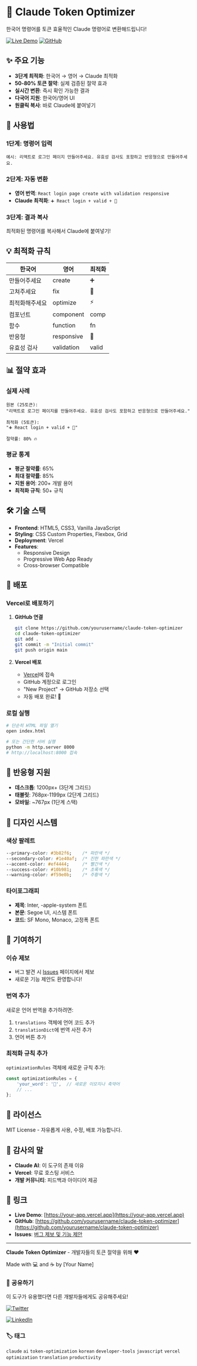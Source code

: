 # 🚀 Claude Token Optimizer

한국어 명령어를 토큰 효율적인 Claude 명령어로 변환해드립니다!

[![Live Demo](https://img.shields.io/badge/Live-Demo-blue?style=for-the-badge)](https://your-vercel-app.vercel.app)
[![GitHub](https://img.shields.io/badge/GitHub-Repository-black?style=for-the-badge&logo=github)](https://github.com/yourusername/claude-token-optimizer)

## ✨ 주요 기능

- **3단계 최적화**: 한국어 → 영어 → Claude 최적화
- **50-80% 토큰 절약**: 실제 검증된 절약 효과
- **실시간 변환**: 즉시 확인 가능한 결과
- **다국어 지원**: 한국어/영어 UI
- **원클릭 복사**: 바로 Claude에 붙여넣기

## 🎯 사용법

### 1단계: 명령어 입력
```
예시: 리액트로 로그인 페이지 만들어주세요. 유효성 검사도 포함하고 반응형으로 만들어주세요.
```

### 2단계: 자동 변환
- **영어 번역**: `React login page create with validation responsive`
- **Claude 최적화**: `➕ React login + valid + 📱`

### 3단계: 결과 복사
최적화된 명령어를 복사해서 Claude에 붙여넣기!

## 💡 최적화 규칙

| 한국어 | 영어 | 최적화 |
|--------|------|--------|
| 만들어주세요 | create | ➕ |
| 고쳐주세요 | fix | 🐛 |
| 최적화해주세요 | optimize | ⚡ |
| 컴포넌트 | component | comp |
| 함수 | function | fn |
| 반응형 | responsive | 📱 |
| 유효성 검사 | validation | valid |

## 📊 절약 효과

### 실제 사례
```
원본 (25토큰):
"리액트로 로그인 페이지를 만들어주세요. 유효성 검사도 포함하고 반응형으로 만들어주세요."

최적화 (5토큰):
"➕ React login + valid + 📱"

절약률: 80% 🔥
```

### 평균 통계
- **평균 절약률**: 65%
- **최대 절약률**: 85%
- **지원 용어**: 200+ 개발 용어
- **최적화 규칙**: 50+ 규칙

## 🛠️ 기술 스택

- **Frontend**: HTML5, CSS3, Vanilla JavaScript
- **Styling**: CSS Custom Properties, Flexbox, Grid
- **Deployment**: Vercel
- **Features**: 
  - Responsive Design
  - Progressive Web App Ready
  - Cross-browser Compatible

## 🚀 배포

### Vercel로 배포하기

1. **GitHub 연결**
   ```bash
   git clone https://github.com/yourusername/claude-token-optimizer
   cd claude-token-optimizer
   git add .
   git commit -m "Initial commit"
   git push origin main
   ```

2. **Vercel 배포**
   - [Vercel](https://vercel.com)에 접속
   - GitHub 계정으로 로그인
   - "New Project" → GitHub 저장소 선택
   - 자동 배포 완료! 🎉

### 로컬 실행
```bash
# 단순히 HTML 파일 열기
open index.html

# 또는 간단한 서버 실행
python -m http.server 8000
# http://localhost:8000 접속
```

## 📱 반응형 지원

- **데스크톱**: 1200px+ (3단계 그리드)
- **태블릿**: 768px-1199px (2단계 그리드)
- **모바일**: ~767px (1단계 스택)

## 🎨 디자인 시스템

### 색상 팔레트
```css
--primary-color: #3b82f6;    /* 파란색 */
--secondary-color: #1e40af;  /* 진한 파란색 */
--accent-color: #ef4444;     /* 빨간색 */
--success-color: #10b981;    /* 초록색 */
--warning-color: #f59e0b;    /* 주황색 */
```

### 타이포그래피
- **제목**: Inter, -apple-system 폰트
- **본문**: Segoe UI, 시스템 폰트
- **코드**: SF Mono, Monaco, 고정폭 폰트

## 🤝 기여하기

### 이슈 제보
- 버그 발견 시 [Issues](https://github.com/yourusername/claude-token-optimizer/issues) 페이지에서 제보
- 새로운 기능 제안도 환영합니다!

### 번역 추가
새로운 언어 번역을 추가하려면:

1. `translations` 객체에 언어 코드 추가
2. `translationDict`에 번역 사전 추가
3. 언어 버튼 추가

### 최적화 규칙 추가
`optimizationRules` 객체에 새로운 규칙 추가:
```javascript
const optimizationRules = {
    'your_word': '🎯',  // 새로운 이모지나 축약어
    // ...
};
```

## 📄 라이선스

MIT License - 자유롭게 사용, 수정, 배포 가능합니다.

## 🙏 감사의 말

- **Claude AI**: 이 도구의 존재 이유
- **Vercel**: 무료 호스팅 서비스
- **개발 커뮤니티**: 피드백과 아이디어 제공

## 🔗 링크

- **Live Demo**: [https://your-app.vercel.app](https://your-app.vercel.app)
- **GitHub**: [https://github.com/yourusername/claude-token-optimizer](https://github.com/yourusername/claude-token-optimizer)
- **Issues**: [버그 제보 및 기능 제안](https://github.com/yourusername/claude-token-optimizer/issues)

---

**Claude Token Optimizer** - 개발자들의 토큰 절약을 위해 ❤️

Made with 💻 and ☕ by [Your Name]

### 📢 공유하기

이 도구가 유용했다면 다른 개발자들에게도 공유해주세요!

[![Twitter](https://img.shields.io/badge/Twitter-Share-1da1f2?style=for-the-badge&logo=twitter)](https://twitter.com/intent/tweet?text=Claude%20Token%20Optimizer%20-%20%ED%95%9C%EA%B5%AD%EC%96%B4%20%EB%AA%85%EB%A0%B9%EC%96%B4%EB%A5%BC%20%ED%86%A0%ED%81%B0%20%ED%9A%A8%EC%9C%A8%EC%A0%81%EC%9D%B8%20Claude%20%EB%AA%85%EB%A0%B9%EC%96%B4%EB%A1%9C%20%EB%B3%80%ED%99%98!%20&url=https://your-app.vercel.app)

[![LinkedIn](https://img.shields.io/badge/LinkedIn-Share-0077b5?style=for-the-badge&logo=linkedin)](https://www.linkedin.com/sharing/share-offsite/?url=https://your-app.vercel.app)

### 🏷️ 태그
`claude` `ai` `token-optimization` `korean` `developer-tools` `javascript` `vercel` `optimization` `translation` `productivity`

